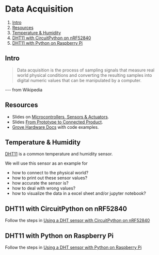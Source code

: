 # Data Acquisition

1. [Intro](#intro)
2. [Resources](#resources)
3. [Temperature & Humidity](#temperature-&-humidity)
4. [DHT11 with CircuitPython on nRF52840](#dht11-with-circuitpython-on-nrf52840)
5. [DHT11 with Python on Raspberry Pi](#dht11-with-python-on-raspberry-pi)

## Intro

> Data acquisition is the process of sampling signals that measure real world physical conditions and converting the resulting samples into digital numeric values that can be manipulated by a computer. 

--- from Wikipedia

## Resources

- Slides on [Microcontrollers, Sensors & Actuators](http://www.tamberg.org/fhnw/2020/hs/IdbMcuSensorsActuators.pdf).
- Slides [From Prototype to Connected Product](http://www.tamberg.org/fhnw/2020/hs/IdbPrototypeToProduct.pdf).
- [Grove Hardware Docs](https://github.com/Seeed-Studio/grove.py/tree/master/doc#gui-graphical-user-interface) with code examples.

## Temperature & Humidity

[DHT11](https://github.com/tamberg/fhnw-iot/wiki/Grove-Sensors#temperature--humidity-sensor-dht11) is a common temperature and humidity sensor.

We will use this sensor as an example for

- how to connect to the physical world?
- how to print out these sensor values?
- how accurate the sensor is?
- how to deal with wrong values?
- how to visualize the data in a excel sheet and/or jupyter notebook?

## DHT11 with CircuitPython on nRF52840
Follow the steps in [Using a DHT sensor with CircuitPython on nRF52840](CircuitPython/dht)

## DHT11 with Python on Raspberry Pi
Follow the steps in [Using a DHT sensor with Python on Raspberry Pi](Python/dht)
